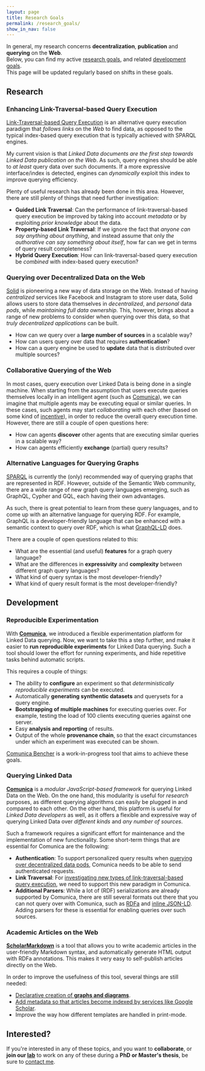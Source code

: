 ```yaml
---
layout: page
title: Research Goals
permalink: /research_goals/
show_in_nav: false
---
```


In general, my research concerns <strong>decentralization</strong>, <strong>publication</strong> and <strong>querying</strong> on the <strong>Web</strong>.
<br />
Below, you can find my active [research goals](#research-goals), and related [development goals](#development-goals).
<br />
This page will be updated regularly based on shifts in these goals.

## Research

### Enhancing Link-Traversal-based Query Execution

[Link-Traversal-based Query Execution](https://arxiv.org/abs/1108.6328)
is an alternative query execution paradigm that _follows links_ on the _Web_ to find data,
as opposed to the typical index-based query execution that is typically achieved with SPARQL engines.

My current vision is that *Linked Data documents are the first step towards Linked Data publication on the Web*.
As such, query engines should be able to *at least* query data over such documents.
If a more expressive interface/index is detected, engines can *dynamically* exploit this index to improve querying efficiency.

Plenty of useful research has already been done in this area.
However, there are still plenty of things that need further investigation:

* **Guided Link Traversal**: Can the performance of link-traversal-based query execution be improved by taking into account *metadata* or by exploiting *prior knowledge* about the data.
* **Property-based Link Traversal**: If we ignore the fact that _anyone can say anything about anything_, and instead assume that only _the authorative can say something about itself_, how far can we get in terms of query result completeness?
* **Hybrid Query Execution**: How can link-traversal-based query execution be _combined_ with index-based query execution?

### Querying over Decentralized Data on the Web

[Solid](https://solid.mit.edu/) is pioneering a new way of data storage on the Web.
Instead of having _centralized_ services like Facebook and Instagram to store user data,
Solid allows users to store data themselves in _decentralized_, and _personal_ data _pods_,
while _maintaining full data ownership_.
This, however, brings about a range of new problems to consider when querying over this data,
so that _truly decentralized applications_ can be built.

* How can we query over a **large number of sources** in a scalable way?
* How can users query over data that requires **authentication**? 
* How can a query engine be used to **update** data that is distributed over multiple sources?

### Collaborative Querying of the Web

In most cases, query execution over Linked Data is being done in a single machine.
When starting from the assumption that users execute queries themselves locally in an intelligent agent (such as [Comunica](http://comunica.linkeddatafragments.org/)),
we can imagine that multiple agents may be executing equal or similar queries.
In these cases, such agents may start _collaborating_ with each other (based on some kind of [incentive](https://ruben.verborgh.org/articles/incentivized-collaboration/)), in order to reduce the overall query execution time.
However, there are still a couple of open questions here:

* How can agents **discover** other agents that are executing similar queries in a scalable way?
* How can agents efficiently **exchange** (partial) query results?

### Alternative Languages for Querying Graphs

[SPARQL](https://www.w3.org/TR/2013/REC-sparql11-query-20130321/) is currently the
(only) recommended way of querying graphs that are represented in RDF.
However, outside of the Semantic Web community, there are a wide range of new graph query languages emerging,
such as GraphQL, Cypher and GQL, each having their own advantages.

As such, there is great potential to learn from these query languages,
and to come up with an alternative language for querying RDF.
For example, GraphQL is a developer-friendly language
that can be enhanced with a semantic context to query over RDF,
which is what [GraphQL-LD](https://comunica.github.io/Article-ISWC2018-Demo-GraphQlLD/) does.

There are a couple of open questions related to this:

* What are the essential (and useful) **features** for a graph query language?
* What are the differences in **expressivity** and **complexity** between different graph query languages?
* What kind of query syntax is the most developer-friendly?
* What kind of query result format is the most developer-friendly?

## Development

### Reproducible Experimentation

With [**Comunica**](http://comunica.linkeddatafragments.org/),
we introduced a flexible experimentation platform for Linked Data querying.
Now, we want to take this a step further,
and make it easier to **run reproducible experiments** for Linked Data querying.
Such a tool should lower the effort for running experiments,
and hide repetitive tasks behind automatic scripts.

This requires a couple of things:

* The ability to **configure** an experiment so that _deterministically reproducible experiments_ can be executed.
* Automatically **generating synthentic datasets** and querysets for a query engine.
* **Bootstrapping of multiple machines** for executing queries over. For example, testing the load of 100 clients executing queries against one server.
* Easy **analysis and reporting** of results.
* Output of the whole **provenance chain**, so that the exact circumstances under which an experiment was executed can be shown.

[Comunica Bencher](https://github.com/comunica/comunica-bencher) is a work-in-progress tool that aims to achieve these goals.

### Querying Linked Data

[**Comunica**](http://comunica.linkeddatafragments.org/) is a _modular JavaScript-based framework_ for querying Linked Data on the Web.
On the one hand, this modularity is useful for _research_ purposes, as different querying algorithms can easily be plugged in and compared to each other.
On the other hand, this platform is useful for _Linked Data developers_ as well, as it offers a flexible and expressive way of querying Linked Data over _different kinds_ and _any number of sources_.

Such a framework requires a significant effort for maintenance and the implementation of new functionality.
Some short-term things that are essential for Comunica are the following:

* **Authentication**: To support personalized query results when [querying over decentralized data pods](#querying-over-decentralized-data-on-the-web), Comunica needs to be able to send authenticated requests.
* **Link Traversal**: For [investigating new types of link-traversal-based query execution](enhancing-link-traversal-based-query-execution), we need to support this new paradigm in Comunica.
* **Additional Parsers**: While a lot of (RDF) serializations are already supported by Comunica, there are still several formats out there that you can not query over with Comunica, such as [RDFa](https://rdfa.info/) and [inline JSON-LD](https://json-ld.org/). Adding parsers for these is essential for enabling queries over such sources.

### Academic Articles on the Web

[**ScholarMarkdown**](https://github.com/rubensworks/ScholarMarkdown) is a tool that allows you to write academic articles in the user-friendly Markdown syntax, and automatically generate HTML output with RDFa annotations.
This makes it very easy to self-publish articles directly on the Web.

In order to improve the usefulness of this tool, several things are still needed:

* [Declarative creation of **graphs and diagrams**](https://github.com/rubensworks/ScholarMarkdown/issues/16).
* [Add metadata so that articles become indexed by services like Google Scholar](https://github.com/rubensworks/ScholarMarkdown/issues/13).
* Improve the way how different templates are handled in print-mode.

## Interested?

If you're interested in any of these topics,
and you want to **collaborate**,
or **join our [lab](https://www.ugent.be/ea/idlab/en)** to work on any of these during a **PhD or Master's thesis**,
be sure to [contact me](mailto:rubensworks@gmail.com).
